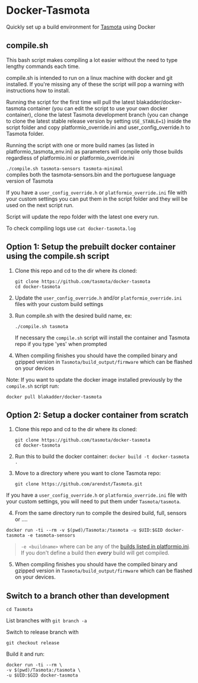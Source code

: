 # Docker-Tasmota
Quickly set up a build environment for [Tasmota](https://github.com/arendst/Tasmota) using Docker

## compile.sh
This bash script makes compiling a lot easier without the need to type lengthy commands each time.

compile.sh is intended to run on a linux machine with docker and git installed. If you're missing any of these the script will pop a warning with instructions how to install.

Running the script for the first time will pull the latest blakadder/docker-tasmota container (you can edit the script to use your own docker container), clone the latest Tasmota development branch (you can change to clone the latest stable release version by setting `USE_STABLE=1`) inside the script folder and copy platformio_override.ini and user_config_override.h to Tasmota folder.

Running the script with one or more build names (as listed in platformio_tasmota_env.ini) as parameters will compile only those builds regardless of platformio.ini or platformio_override.ini

`./compile.sh tasmota-sensors tasmota-minimal`    
compiles both the tasmota-sensors.bin and the portuguese language version of Tasmota

If you have a `user_config_override.h` or `platformio_override.ini` file with your custom settings you can put them in the script folder and they will be used on the next script run. 

Script will update the repo folder with the latest one every run.

To check compiling logs use `cat docker-tasmota.log`

## Option 1: Setup the prebuilt docker container using the compile.sh script
1. Clone this repo and cd to the dir where its cloned:
    ```
    git clone https://github.com/tasmota/docker-tasmota
    cd docker-tasmota
    ```
2. Update the `user_config_override.h` and/or `platformio_override.ini` files with your custom build settings
3. Run compile.sh with the desired build name, ex:
    ```
    ./compile.sh tasmota
    ```
    If necessary the `compile.sh` script will install the container and Tasmota repo if you type 'yes' when prompted

5. When compiling finishes you should have the compiled binary and gzipped version in `Tasmota/build_output/firmware` which can be flashed on your devices

Note: If you want to update the docker image installed previously by the `compile.sh` script run:
```
docker pull blakadder/docker-tasmota
```

## Option 2: Setup a docker container from scratch

1. Clone this repo and cd to the dir where its cloned:    
    ```
    git clone https://github.com/tasmota/docker-tasmota
    cd docker-tasmota
    ```

2. Run this to build the docker container:
    `docker build -t docker-tasmota .`

3. Move to a directory where you want to clone Tasmota repo:
    ```
    git clone https://github.com/arendst/Tasmota.git
    ```
If you have a `user_config_override.h` or `platformio_override.ini` file with your custom settings, you will need to put them under `Tasmota/tasmota`.

4. From the same directory run to compile the desired build, full, sensors or ....
 
`docker run -ti --rm -v $(pwd)/Tasmota:/tasmota -u $UID:$GID docker-tasmota -e tasmota-sensors`

> `-e <buildname>` where <buildname> can be any of the [builds listed in platformio.ini](https://github.com/arendst/Tasmota/blob/063611314777d4dd9dc8c25905f19f8b25f510aa/platformio.ini#L18). If you don't define a build then ***every*** build will get compiled.

5. When compiling finishes you should have the compiled binary and gzipped version in `Tasmota/build_output/firmware` which can be flashed on your devices.

## Switch to a branch other than development

`cd Tasmota`

List branches with `git branch -a`

Switch to release branch with

`git checkout release`

Build it and run:
```docker
docker run -ti --rm \
-v $(pwd)/Tasmota:/tasmota \
-u $UID:$GID docker-tasmota
```
